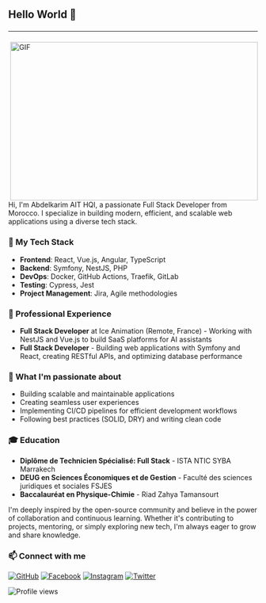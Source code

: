 ## Hello World 👋<hr/>
<img align="right" alt="GIF" src="https://github.com/ait-79i/images/blob/main/mine.gif" width="500" height="320" />

Hi, I'm Abdelkarim AIT HQI, a passionate Full Stack Developer from Morocco. I specialize in building modern, efficient, and scalable web applications using a diverse tech stack.

### 🚀 My Tech Stack
- **Frontend**: React, Vue.js, Angular, TypeScript
- **Backend**: Symfony, NestJS, PHP
- **DevOps**: Docker, GitHub Actions, Traefik, GitLab
- **Testing**: Cypress, Jest
- **Project Management**: Jira, Agile methodologies

### 💼 Professional Experience
- **Full Stack Developer** at Ice Animation (Remote, France) - Working with NestJS and Vue.js to build SaaS platforms for AI assistants
- **Full Stack Developer** - Building web applications with Symfony and React, creating RESTful APIs, and optimizing database performance

### 🌱 What I'm passionate about
- Building scalable and maintainable applications
- Creating seamless user experiences
- Implementing CI/CD pipelines for efficient development workflows
- Following best practices (SOLID, DRY) and writing clean code

### 🎓 Education
- **Diplôme de Technicien Spécialisé: Full Stack** - ISTA NTIC SYBA Marrakech
- **DEUG en Sciences Économiques et de Gestion** - Faculté des sciences juridiques et sociales FSJES
- **Baccalauréat en Physique-Chimie** - Riad Zahya Tamansourt

I'm deeply inspired by the open-source community and believe in the power of collaboration and continuous learning. Whether it's contributing to projects, mentoring, or simply exploring new tech, I'm always eager to grow and share knowledge.

### 📫 Connect with me

[![GitHub](https://img.shields.io/badge/GitHub-100000?style=for-the-badge&logo=github&logoColor=white)](https://github.com/ait-79i)
[![Facebook](https://img.shields.io/badge/Facebook-1877F2?style=for-the-badge&logo=facebook&logoColor=white)](https://www.facebook.com/100009116640205)
[![Instagram](https://img.shields.io/badge/Instagram-E4405F?style=for-the-badge&logo=instagram&logoColor=white)](https://www.instagram.com/ait79i/)
[![Twitter](https://img.shields.io/badge/Twitter-1DA1F2?style=for-the-badge&logo=twitter&logoColor=white)](https://twitter.com/@ait_79i)

![Profile views](https://komarev.com/ghpvc/?username=ait-79i&color=green) 
